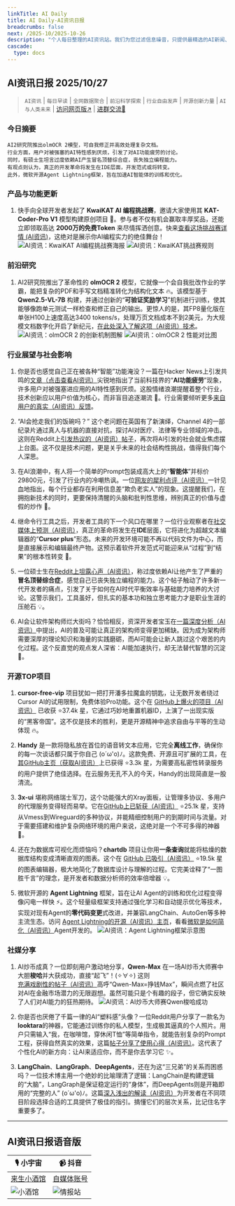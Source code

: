 ```yaml
---
linkTitle: AI Daily
title: AI Daily-AI资讯日报
breadcrumbs: false
next: /2025-10/2025-10-26
description: "个人每日整理的AI资讯站。我们为您过滤信息噪音，只提供最精选的AI新闻、最实用的AI工具与AI教程，助您高效获取人工智能领域的前沿动态"
cascade:
  type: docs
---
```


## AI资讯日报 2025/10/27

>  `AI资讯` | `每日早读` | `全网数据聚合` | `前沿科学探索` | `行业自由发声` | `开源创新力量` | `AI与人类未来` | [访问网页版↗️](https://ai.hubtoday.app/) | [进群交流🤙](https://source.hubtoday.app/logo/wechat-qun.jpg)



### **今日摘要**

```
AI2研究院推出olmOCR 2模型，可自我修正并高效处理复杂文档。
行业方面，用户对被强塞的AI特性感到厌烦，引发了对AI功能疲劳的讨论。
同时，有硕士生坦言过度依赖AI产生冒名顶替综合症，丧失独立编程能力。
有观点则认为，真正的开发革命将发生在IDE层面，开发范式或将转变。
此外，微软开源Agent Lightning框架，旨在加速AI智能体的训练和优化。
```


### 产品与功能更新

1.  快手向全球开发者发起了 **KwaiKAT AI 编程挑战赛**，邀请大家使用其 **KAT-Coder-Pro V1** 模型构建原创项目 🚀。参与者不仅有机会赢取丰厚奖品，还能立即领取高达 **2000万的免费Token** 来尽情挥洒创意。快来[查看这场挑战赛详情 (AI资讯)](https://x.com/op7418/status/1982319699871547849)，这绝对是展示你AI编程实力的绝佳舞台！
![AI资讯：KwaiKAT AI编程挑战赛海报](https://source.hubtoday.app/images/2025/10/news_01k8gpzyn1eh79rch43rqw8y63.avif)
![AI资讯：KwaiKAT挑战赛规则](https://source.hubtoday.app/images/2025/10/news_01k8gq3rg2fq0t5k1fse46wr65.avif)

### 前沿研究
1.  AI2研究院推出了革命性的 **olmOCR 2** 模型，它就像一个会自我批改作业的学霸，能把复杂的PDF和手写文档精准转化为结构化文本 🔥。该模型基于 **Qwen2.5-VL-7B** 构建，并通过创新的“**可验证奖励学习**”机制进行训练，使其能够像跑单元测试一样检查和修正自己的输出。更惊人的是，其FP8量化版在单张H100上速度高达3400 tokens/s，处理万页文档成本不到2美元，为大规模文档数字化开启了新纪元，[在此处深入了解这项（AI资讯）技术](https://www.xiaohu.ai/c/a066c4/ocr-ai2-ocr-olmocr-2)。
![AI资讯：olmOCR 2 的创新机制图解](https://source.hubtoday.app/images/2025/10/news_01k8gq07vme0mae1kag2kvh0as.avif)
![AI资讯：olmOCR 2 性能对比图](https://source.hubtoday.app/images/2025/10/news_01k8gq0by2fp5axzc6a7s8978b.avif)

### 行业展望与社会影响
1.  你是否也感觉自己正在被各种“智能”功能淹没？一篇在Hacker News上引发共鸣的[文章（点击查看AI资讯）](https://www.makeuseof.com/ai-features-being-rammed-down-our-throats/)尖锐地指出了当前科技界的“**AI功能疲劳**”现象，许多用户对被强塞进应用的AI特性感到厌烦。这股情绪浪潮提醒着整个行业，技术创新应以用户价值为核心，而非盲目追逐潮流 🤔。行业需要倾听更多[来自用户的真实（AI资讯）反馈](https://news.ycombinator.com/item?id=45708066)。

2.  “AI会抢走我们的饭碗吗？” 这个老问题在英国有了新演绎，Channel 4的一部纪录片通过真人与机器的直接对抗，探讨AI对医疗、法律等专业领域的冲击。这则在Reddit上[引发热议的（AI资讯）帖子](https://www.reddit.com/r/artificial/comments/1oglwrl/will_ai_take_britains_jobs_dispatches_channel_4/)，再次将AI引发的社会就业焦虑摆上台面。这不仅是技术问题，更是关乎未来的社会结构性挑战，值得我们每个人深思。

3.  在AI浪潮中，有人将一个简单的Prompt包装成高大上的“**智能体**”并标价29800元，引发了行业内的冷嘲热讽。一位[网友的犀利点评（AI资讯）](https://x.com/Yangyixxxx/status/1982298961148084418)一针见血地指出，每个行业都存在利用信息差“欺负老实人”的现象。这提醒我们，在拥抱新技术的同时，更要保持清醒的头脑和批判性思维，辨别真正的价值与虚假的炒作 🧐。


4.  继命令行工具之后，开发者工具的下一个风口在哪里？一位行业观察者在[社交媒体上预测（AI资讯）](https://x.com/wwwgoubuli/status/1982285044333805607)，真正的革命将发生在**IDE**层面，它将进化为超越文本编辑器的“**Cursor plus**”形态。未来的开发环境可能不再以代码文件为中心，而是直接展示和编辑最终产物。这预示着软件开发范式可能迎来从“过程”到“结果”的根本性转变 🚀。

5.  一位硕士生在[Reddit上坦露心声（AI资讯）](https://www.reddit.com/r/MachineLearning/comments/1og90zt/p_i_cannot_do_a_single_project_without_using_ai/)，称过度依赖AI让他产生了严重的**冒名顶替综合症**，感觉自己已丧失独立编程的能力。这个帖子触动了许多新一代开发者的痛点，引发了关于如何在AI时代平衡效率与基础能力培养的大讨论。这警示我们，工具虽好，但扎实的基本功和独立思考能力才是职业生涯的压舱石 💡。

6.  AI会让软件架构师烂大街吗？恰恰相反，资深开发者宝玉在[一篇深度分析（AI资讯）](https://x.com/dotey/status/1982263048426418321)中提出，AI的普及可能让真正的架构师变得更加稀缺。因为成为架构师需要深厚的理论知识和海量的实践磨砺，而AI可能会让新人跳过这个艰苦的内化过程。这个反直觉的观点发人深省：AI能加速执行，却无法替代智慧的沉淀 🤔。

### 开源TOP项目
1.  **cursor-free-vip** 项目犹如一把打开潘多拉魔盒的钥匙，让无数开发者绕过Cursor AI的试用限制，免费体验Pro功能。这个在 [GitHub上爆火的项目（AI资讯）](https://github.com/yeongpin/cursor-free-vip) 已收获 ⭐37.4k 星，它通过巧妙地重置机器ID，上演了一出现实版的“黑客帝国”。这不仅是技术的胜利，更是开源精神中追求自由与平等的生动体现 🔥。

2.  **Handy** 是一款将隐私放在首位的语音转文本应用，它完全**离线工作**，确保你的每一次谈话都只属于你自己 (o´ω'o)ﾉ。这款免费、开源且可扩展的工具，在[其GitHub主页（获取AI资讯）](https://github.com/cjpais/Handy)上已获得 ⭐3.3k 星，为需要高私密性转录服务的用户提供了绝佳选择。在云服务无孔不入的今天，Handy的出现简直是一股清流。

3.  **3x-ui** 堪称网络瑞士军刀，这个功能强大的Xray面板，让管理多协议、多用户的代理服务变得轻而易举。它在[GitHub上已斩获（AI资讯）](https://github.com/MHSanaei/3x-ui) ⭐25.1k 星，支持从Vmess到Wireguard的多种协议，并能精细控制用户的到期时间与流量。对于需要搭建和维护复杂网络环境的用户来说，这绝对是一个不可多得的神器 🚀。

4.  还在为数据库可视化而烦恼吗？**chartdb** 项目让你用**一条查询**就能将枯燥的数据库结构变成清晰直观的图表。这个在 [GitHub 已吸引（AI资讯）](https://github.com/chartdb/chartdb) ⭐19.5k 星的图表编辑器，极大地简化了数据库设计与理解的过程。它完美诠释了“一图胜千言”的理念，是开发者和数据分析师的效率倍增器 💡。

5.  微软开源的 **Agent Lightning** 框架，旨在让AI Agent的训练和优化过程变得像闪电一样快 ⚡。这个轻量级框架支持通过强化学习和自动提示优化等技术，实现对现有Agent的**零代码变更**式改进，并兼容LangChain、AutoGen等多种主流生态。访问 [Agent Lightning的开源（AI资讯）主页](https://github.com/microsoft/agent-lightning)，看看[微软是如何简化（AI资讯）](https://x.com/shao__meng/status/1982302387454021816)Agent开发的。
![AI资讯：Agent Lightning框架示意图](https://source.hubtoday.app/images/2025/10/news_01k8gq42f4fshbzb4cch3wxcx2.avif)

### 社媒分享
1.  AI炒币成真？一位即刻用户激动地分享，**Qwen-Max** 在一场AI炒币大师赛中大胆**梭哈**并大获成功，直接“起飞”！(✧∀✧) 这则[充满戏剧性的帖子（AI资讯）](https://m.okjike.com/originalPosts/68fe40191ed9b53c785624bb)高呼“Qwen-Max=挣钱Max”，瞬间点燃了社区对AI在金融市场潜力的无限遐想。虽然可能只是个有趣的段子，但它确实反映了人们对AI能力的狂热期待。
![AI资讯：AI炒币大师赛Qwen梭哈成功](https://source.hubtoday.app/images/2025/10/news_01k8gq0qvnfhgapzz61evkpse7.avif)

2.  你是否也厌倦了千篇一律的AI“塑料感”头像？一位Reddit用户分享了一款名为**looktara**的神器，它能通过训练你的私人模型，生成极其逼真的个人照片。用户只需输入“我，在咖啡馆，穿休闲T恤”等简单指令，就能告别复杂的Prompt工程，获得自然真实的效果，这篇[帖子分享了使用心得（AI资讯）](https://www.reddit.com/r/artificial/comments/1ogjy29/this_ai_photo_tool_by_linkedin_creators_do_not/)。这代表了个性化AI的新方向：让AI来适应你，而不是你去学习它 ✨。

3.  **LangChain**、**LangGraph**、**DeepAgents**，还在为这“三兄弟”的关系而困惑吗？一位技术博主用一个绝妙的比喻理清了逻辑：LangChain是构建逻辑的“大脑”，LangGraph是保证稳定运行的“身体”，而DeepAgents则是开箱即用的“完整的人” (o´ω'o)ﾉ。这篇[深入浅出的解读（AI资讯）](https://x.com/frxiaobei/status/1982270058861830276)为开发者在不同项目阶段选择合适的工具提供了极佳的指引。搞懂它们的层次关系，比记住名字重要多了。

---

## **AI资讯日报语音版**

| 🎙️ **小宇宙** | 📹 **抖音** |
| --- | --- |
| [来生小酒馆](https://www.xiaoyuzhoufm.com/podcast/683c62b7c1ca9cf575a5030e)  |   [自媒体账号](https://www.douyin.com/user/MS4wLjABAAAAwpwqPQlu38sO38VyWgw9ZjDEnN4bMR5j8x111UxpseHR9DpB6-CveI5KRXOWuFwG)|
| ![小酒馆](https://source.hubtoday.app/logo/f959f7984e9163fc50d3941d79a7f262.md.png) | ![情报站](https://source.hubtoday.app/logo/7fc30805eeb831e1e2baa3a240683ca3.md.png) |



